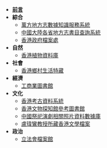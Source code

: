 <!-- docs/_sidebar.md -->
* [**前言**](/)
* **綜合**
  * [萬方地方志數據知識服務系統](/general/wang-fang-local-record.md)
  * [中國大陸各省地方志書目查詢系統](/general/local-record-place.md)
  * [香港政府檔案處](/general/government-records-service.md)
* **自然**
  * [香港植物資料庫](/natural/hong-kong-plant-database.md)
* **社會**
  * [香港鄉村生活特藏](/social/hong-kong-village-life-collection.md)
* **經濟**
  * [工商業圖書館](/economic/business-and-industry-library.md)
* **文化**
  * [香港考古資料系統](/cultural/hong-kong-archaeological-archive-system.md)
  * [香港文物探知館參考圖書館](/cultural/hong-kong-heritage-discovery-centre-reference-library.md)
  * [中國祭祀演劇相關照片資料數據庫](/cultural/chinese-ritual-related-photo-database.md)
  * [盧瑋鸞教授所藏香港文學檔案](/cultural/xiaosi-hong-kong-literature-archive.md)
* **政治**
  * [立法會檔案館](/political/legco-archives.md)
